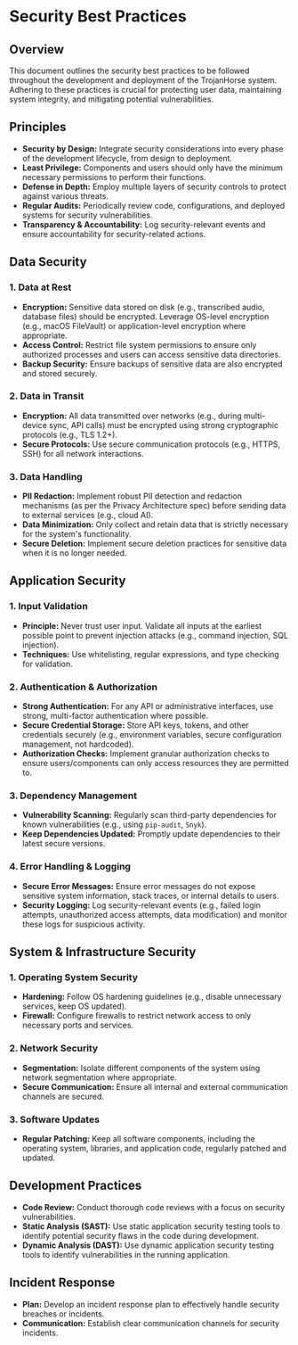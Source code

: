 # Security Best Practices

## Overview

This document outlines the security best practices to be followed throughout the development and deployment of the TrojanHorse system. Adhering to these practices is crucial for protecting user data, maintaining system integrity, and mitigating potential vulnerabilities.

## Principles

- **Security by Design:** Integrate security considerations into every phase of the development lifecycle, from design to deployment.
- **Least Privilege:** Components and users should only have the minimum necessary permissions to perform their functions.
- **Defense in Depth:** Employ multiple layers of security controls to protect against various threats.
- **Regular Audits:** Periodically review code, configurations, and deployed systems for security vulnerabilities.
- **Transparency & Accountability:** Log security-relevant events and ensure accountability for security-related actions.

## Data Security

### 1. Data at Rest

- **Encryption:** Sensitive data stored on disk (e.g., transcribed audio, database files) should be encrypted. Leverage OS-level encryption (e.g., macOS FileVault) or application-level encryption where appropriate.
- **Access Control:** Restrict file system permissions to ensure only authorized processes and users can access sensitive data directories.
- **Backup Security:** Ensure backups of sensitive data are also encrypted and stored securely.

### 2. Data in Transit

- **Encryption:** All data transmitted over networks (e.g., during multi-device sync, API calls) must be encrypted using strong cryptographic protocols (e.g., TLS 1.2+).
- **Secure Protocols:** Use secure communication protocols (e.g., HTTPS, SSH) for all network interactions.

### 3. Data Handling

- **PII Redaction:** Implement robust PII detection and redaction mechanisms (as per the Privacy Architecture spec) before sending data to external services (e.g., cloud AI).
- **Data Minimization:** Only collect and retain data that is strictly necessary for the system's functionality.
- **Secure Deletion:** Implement secure deletion practices for sensitive data when it is no longer needed.

## Application Security

### 1. Input Validation

- **Principle:** Never trust user input. Validate all inputs at the earliest possible point to prevent injection attacks (e.g., command injection, SQL injection).
- **Techniques:** Use whitelisting, regular expressions, and type checking for validation.

### 2. Authentication & Authorization

- **Strong Authentication:** For any API or administrative interfaces, use strong, multi-factor authentication where possible.
- **Secure Credential Storage:** Store API keys, tokens, and other credentials securely (e.g., environment variables, secure configuration management, not hardcoded).
- **Authorization Checks:** Implement granular authorization checks to ensure users/components can only access resources they are permitted to.

### 3. Dependency Management

- **Vulnerability Scanning:** Regularly scan third-party dependencies for known vulnerabilities (e.g., using `pip-audit`, `Snyk`).
- **Keep Dependencies Updated:** Promptly update dependencies to their latest secure versions.

### 4. Error Handling & Logging

- **Secure Error Messages:** Ensure error messages do not expose sensitive system information, stack traces, or internal details to users.
- **Security Logging:** Log security-relevant events (e.g., failed login attempts, unauthorized access attempts, data modification) and monitor these logs for suspicious activity.

## System & Infrastructure Security

### 1. Operating System Security

- **Hardening:** Follow OS hardening guidelines (e.g., disable unnecessary services, keep OS updated).
- **Firewall:** Configure firewalls to restrict network access to only necessary ports and services.

### 2. Network Security

- **Segmentation:** Isolate different components of the system using network segmentation where appropriate.
- **Secure Communication:** Ensure all internal and external communication channels are secured.

### 3. Software Updates

- **Regular Patching:** Keep all software components, including the operating system, libraries, and application code, regularly patched and updated.

## Development Practices

- **Code Review:** Conduct thorough code reviews with a focus on security vulnerabilities.
- **Static Analysis (SAST):** Use static application security testing tools to identify potential security flaws in the code during development.
- **Dynamic Analysis (DAST):** Use dynamic application security testing tools to identify vulnerabilities in the running application.

## Incident Response

- **Plan:** Develop an incident response plan to effectively handle security breaches or incidents.
- **Communication:** Establish clear communication channels for security incidents.
